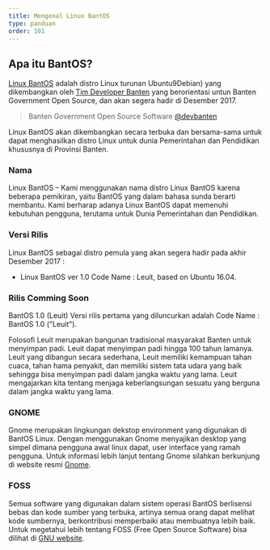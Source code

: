 ```yaml
---
title: Mengenal Linux BantOS
type: panduan
order: 101
---
```


## Apa itu BantOS?

[Linux BantOS](http://linux.dev.bantenprov.go.id/) adalah distro Linux turunan Ubuntu9Debian) yang dikembangkan oleh [Tim Developer Banten](http://dev.bantenprov.go.id/) yang berorientasi untun Banten Government Open Source, dan akan segera hadir di Desember 2017.

> Banten Government Open Source Software [@devbanten](https://www.twitter.com/devbanten/)

Linux BantOS akan dikembangkan secara terbuka dan bersama-sama untuk dapat menghasilkan distro Linux untuk dunia Pemerintahan dan Pendidikan khususnya di Provinsi Banten.

### Nama

Linux BantOS – Kami menggunakan nama distro Linux BantOS karena beberapa pemikiran, yaitu BantOS yang dalam bahasa sunda  berarti membantu. Kami berharap adanya Linux BantOS dapat memenuhi kebutuhan pengguna, terutama untuk Dunia Pemerintahan dan Pendidikan.

### Versi Rilis

Linux BantOS sebagai distro pemula yang akan segera hadir pada akhir Desember 2017 :

* Linux BantOS ver 1.0 Code Name : Leuit, based on Ubuntu 16.04.

### Rilis Comming Soon

BantOS 1.0 (Leuit)
Versi rilis pertama yang diluncurkan adalah Code Name : BantOS 1.0 ("Leuit"). 

Folosofi Leuit merupakan bangunan tradisional masyarakat Banten untuk menyimpan padi. Leuit dapat menyimpan padi hingga 100 tahun lamanya. Leuit yang dibangun secara sederhana, Leuit memiliki kemampuan tahan cuaca, tahan hama penyakit, dan memiliki sistem tata udara yang baik sehingga bisa menyimpan padi dalam jangka waktu yang lama. Leuit mengajarkan kita tentang menjaga keberlangsungan sesuatu yang berguna dalam jangka waktu yang lama.

### GNOME

Gnome merupakan lingkungan dekstop environment yang digunakan di BantOS Linux. Dengan menggunakan Gnome menyajikan desktop yang simpel dimana pengguna awal linux dapat, user interface yang ramah pengguna. Untuk informasi lebih lanjut tentang Gnome silahkan berkunjung di website resmi [Gnome](http://gnome.org/).

### FOSS

Semua software yang digunakan dalam sistem operasi BantOS berlisensi bebas dan kode sumber yang terbuka, artinya semua orang dapat melihat kode sumbernya, berkontribusi memperbaiki atau membuatnya lebih baik. Untuk megetahui lebih tentang FOSS (Free Open Source Software) bisa dilihat di [GNU website](http://gnu.org/).
